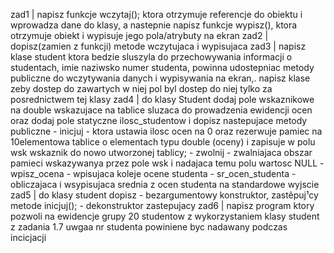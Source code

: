 zad1 | napisz funkcje wczytaj(); ktora otrzymuje referencje do obiektu i  wprowadza dane do klasy, a nastepnie napisz funkcje wypisz(), ktora otrzymuje obiekt i wypisuje jego pola/atrybuty na ekran
zad2 | dopisz(zamien z funkcji) metode wczytujaca i wypisujaca 
zad3 | napisz klase student ktora bedzie sluszyla do przechowywania informacji o studentach, imie naziwsko numer studenta, 
	   powinna udostepniac metody publiczne do wczytywania danych i wypisywania na ekran,. napisz klase zeby dostep do zawartych w niej pol byl dostep do niej tylko za posrednictwem tej klasy
zad4 | do klasy Student dodaj pole wskaznikowe na double wskazujace na tablice sluzaca do prowadzenia ewidencji ocen oraz dodaj pole statyczne ilosc_studentow i dopisz nastepujace metody publiczne
	   - inicjuj - ktora ustawia ilosc ocen na 0 oraz rezerwuje pamiec na 10elementowa tablice o elementach typu double (oceny) i zapisuje w polu wsk wskaznik do nowo utworzonej tablicy;
	   - zwolnij - zwalniajaca obszar pamieci wskazywanya przez pole wsk i nadajaca temu polu wartosc NULL
       - wpisz_ocena - wpisujaca koleje ocene studenta
	   - sr_ocen_studenta - obliczajaca i wsypisujaca srednia z ocen studenta na standardowe wyjscie
zad5 | do klasy student dopisz
	   - bezargumentowy konstruktor, zastêpuj¹cy metode inicjuj();
	   - dekonstruktor zastepujacy 
zad6 | napisz program ktory pozwoli na ewidencje grupy 20 studentow z wykorzystaniem klasy student z zadania 1.7 uwgaa nr studenta powiniene byc nadawany podczas incicjacji
